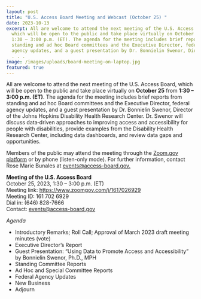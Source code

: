 ```yaml
---
layout: post
title: "U.S. Access Board Meeting and Webcast (October 25) "
date: 2023-10-13
excerpt: All are welcome to attend the next meeting of the U.S. Access Board,
  which will be open to the public and take place virtually on October 25 from
  1:30 – 3:00 p.m. (ET). The agenda for the meeting includes brief reports from
  standing and ad hoc Board committees and the Executive Director, federal
  agency updates, and a guest presentation by Dr. Bonnielin Swenor, Director of
  . . .
image: /images/uploads/board-meeting-on-laptop.jpg
featured: true
---
```

All are welcome to attend the next meeting of the U.S. Access Board, which will be open to the public and take place virtually on **October 25** from **1:30 – 3:00 p.m. (ET)**. The agenda for the meeting includes brief reports from standing and ad hoc Board committees and the Executive Director, federal agency updates, and a guest presentation by Dr. Bonnielin Swenor, Director of the Johns Hopkins Disability Health Research Center. Dr. Swenor will discuss data‐driven approaches to improving access and accessibility for people with disabilities, provide examples from the Disability Health Research Center, including data dashboards, and review data gaps and opportunities.   

Members of the public may attend the meeting through the [Zoom.gov platform](https://www.zoomgov.com/j/1617026929) or by phone (listen-only mode). For further information, contact Rose Marie Bunales at [events@access-board.gov.](mailto:events@access-board.gov)  

**Meeting of the U.S. Access Board**  \
October 25, 2023, 1:30 – 3:00 p.m. (ET) \
Meeting link: <https://www.zoomgov.com/j/1617026929> \
Meeting ID: 161 702 6929 \
Dial in: (646) 828-7666  \
Contact: [events@access-board.gov](mailto:events@access-board.gov) 

*Agenda*   

* Introductory Remarks; Roll Call; Approval of March 2023 draft meeting minutes (vote) 
* Executive Director’s Report 
* Guest Presentation: “Using Data to Promote Access and Accessibility” by Bonnielin Swenor, Ph.D., MPH 
* Standing Committee Reports 
* Ad Hoc and Special Committee Reports 
* Federal Agency Updates 
* New Business 
* Adjourn
